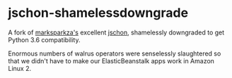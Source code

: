 # jschon-shamelessdowngrade

A fork of [marksparkza's](https://github.com/marksparkza) excellent [jschon](https://github.com/marksparkza/jschon), shamelessly downgraded to get Python 3.6 compatibility.

Enormous numbers of walrus operators were senselessly slaughtered so that we didn't have to make our ElasticBeanstalk apps work in Amazon Linux 2.
